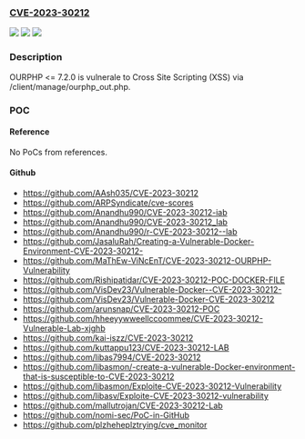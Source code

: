 ### [CVE-2023-30212](https://cve.mitre.org/cgi-bin/cvename.cgi?name=CVE-2023-30212)
![](https://img.shields.io/static/v1?label=Product&message=n%2Fa&color=blue)
![](https://img.shields.io/static/v1?label=Version&message=n%2Fa&color=blue)
![](https://img.shields.io/static/v1?label=Vulnerability&message=n%2Fa&color=brighgreen)

### Description

OURPHP <= 7.2.0 is vulnerale to Cross Site Scripting (XSS) via /client/manage/ourphp_out.php.

### POC

#### Reference
No PoCs from references.

#### Github
- https://github.com/AAsh035/CVE-2023-30212
- https://github.com/ARPSyndicate/cve-scores
- https://github.com/Anandhu990/CVE-2023-30212-iab
- https://github.com/Anandhu990/CVE-2023-30212_lab
- https://github.com/Anandhu990/r-CVE-2023-30212--lab
- https://github.com/JasaluRah/Creating-a-Vulnerable-Docker-Environment-CVE-2023-30212-
- https://github.com/MaThEw-ViNcEnT/CVE-2023-30212-OURPHP-Vulnerability
- https://github.com/Rishipatidar/CVE-2023-30212-POC-DOCKER-FILE
- https://github.com/VisDev23/Vulnerable-Docker--CVE-2023-30212-
- https://github.com/VisDev23/Vulnerable-Docker-CVE-2023-30212
- https://github.com/arunsnap/CVE-2023-30212-POC
- https://github.com/hheeyywweellccoommee/CVE-2023-30212-Vulnerable-Lab-xjghb
- https://github.com/kai-iszz/CVE-2023-30212
- https://github.com/kuttappu123/CVE-2023-30212-LAB
- https://github.com/libas7994/CVE-2023-30212
- https://github.com/libasmon/-create-a-vulnerable-Docker-environment-that-is-susceptible-to-CVE-2023-30212
- https://github.com/libasmon/Exploite-CVE-2023-30212-Vulnerability
- https://github.com/libasv/Exploite-CVE-2023-30212-vulnerability
- https://github.com/mallutrojan/CVE-2023-30212-Lab
- https://github.com/nomi-sec/PoC-in-GitHub
- https://github.com/plzheheplztrying/cve_monitor

